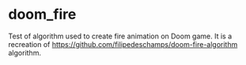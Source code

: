 # doom_fire
Test of algorithm used to create fire animation on Doom game. It is a recreation of https://github.com/filipedeschamps/doom-fire-algorithm algorithm.
